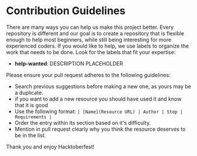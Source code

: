 # Contribution Guidelines

There are many ways you can help us make this project better. Every repository is different and our goal is to create a repository that is flexible enough to help most beginners, while still being interesting for more experienced coders. If you would like to help, we use labels to organize the work that needs to be done. Look for the labels that fit your expertise:

- **help-wanted**: DESCRIPTION PLACEHOLDER

Please ensure your pull request adheres to the following guidelines:

- Search previous suggestions before making a new one, as yours may be a duplicate.
- if you want to add a new resource you should have used it and know that it is good
- Use the following format: `| [Name](Resource URL) | Author | Step | Requirements |`
- Order the entry within its section based on it's difficulty.
- Mention in pull request clearly why you think the resource deserves to be in the list.

Thank you and enjoy Hacktoberfest!
